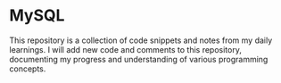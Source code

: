 # MySQL

This repository is a collection of code snippets and notes from my daily learnings. I will add new code and comments to this repository, documenting my progress and understanding of various programming concepts.
